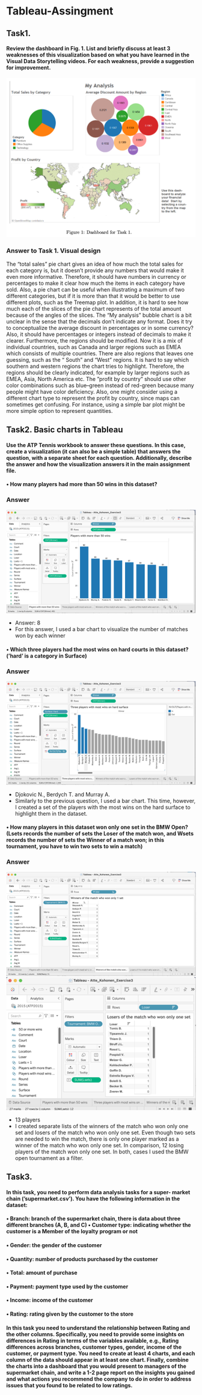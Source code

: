 # Tableau-Assingment
## Task1.
#### Review the dashboard in Fig. 1. List and briefly discuss at least 3 weaknesses of this visualization based on what you have learned in the Visual Data Storytelling videos. For each weakness, provide a suggestion for improvement.

![Fig.1.](/assets/Task1.png)


### Answer to Task 1. Visual design
The “total sales” pie chart gives an idea of how much the total sales for each category is, but it doesn’t provide any numbers that would make it even more informative. Therefore, it should have numbers in currency or percentages to make it clear how much the items in each category have sold. Also, a pie chart can be useful when illustrating a maximum of two different categories, but if it is more than that it would be better to use different plots, such as the Treemap plot. In addition, it is hard to see how much each of the slices of the pie chart represents of the total amount because of the angles of the slices.
The “My analysis” bubble chart is a bit unclear in the sense that the decimals don’t indicate any format. Does it try to conceptualize the average discount in percentages or in some currency? Also, it should have percentages or integers instead of decimals to make it clearer. Furthermore, the regions should be modified. Now it is a mix of individual countries, such as Canada and larger regions such as EMEA which consists of multiple countries. There are also regions that leaves one guessing, such as the “ South” and “West” regions. It is hard to say which southern and western regions the chart tries to highlight. Therefore, the regions should be clearly indicated, for example by larger regions such as EMEA, Asia, North America etc.
The ”profit by country” should use other color combinations such as blue–green instead of red-green because many people might have color deficiency. Also, one might consider using a different chart type to represent the profit by country, since maps can sometimes get confusing. For instance, using a simple bar plot might be more simple option to represent quantities.

## Task2. Basic charts in Tableau
#### Use the ATP Tennis workbook to answer these questions. In this case, create a visualization (it can also be a simple table) that answers the question, with a separate sheet for each question. Additionally, describe the answer and how the visualization answers it in the main assignment file.

#### • How many players had more than 50 wins in this dataset?
### Answer
![Fig.2.](assets/Task3.1.png)
- Answer: 8
- For this answer, I used a bar chart to visualize the number of matches won by each
winner
#### • Which three players had the most wins on hard courts in this dataset? (’hard’ is a category in Surface)
### Answer
![Fig.3.](assets/Task3.2.png)
- Djokovic N., Berdych T. and Murray A.
- Similarly to the previous question, I used a bar chart. This time, however, I created a set of the players with the most wins on the hard surface to highlight them in the dataset.
  
#### • How many players in this dataset won only one set in the BMW Open? (Lsets records the number of sets the Loser of the match won, and Wsets records the number of sets the Winner of a match won; in this tournament, you have to win two sets to win a match)
### Answer
![Fig.4.](assets/Task3.3.png)
![Fig.5.](assets/Tas3.4.png)
- 13 players
- I created separate lists of the winners of the match who won only one set and losers
of the match who won only one set. Even though two sets are needed to win the match, there is only one player marked as a winner of the match who won only one set. In comparison, 12 losing players of the match won only one set. In both, cases I used the BMW open tournament as a filter.





 



## Task3. 
#### In this task, you need to perform data analysis tasks for a super- market chain (’supermarket.csv’). You have the following information in the dataset:
#### • Branch: branch of the supermarket chain, there is data about three different branches (A, B, and C) • Customer type: indicating whether the customer is a Member of the loyalty program or not
#### • Gender: the gender of the customer
#### • Quantity: number of products purchased by the customer
#### • Total: amount of purchase
#### • Payment: payment type used by the customer
#### • Income: income of the customer
#### • Rating: rating given by the customer to the store
#### In this task you need to understand the relationship between Rating and the other columns. Specifically, you need to provide some insights on differences in Rating in terms of the variables available, e.g., Rating differences across branches, customer types, gender, income of the customer, or payment type. You need to create at least 4 charts, and each column of the data should appear in at least one chart. Finally, combine the charts into a dashboard that you would present to managers of the supermarket chain, and write a 1-2 page report on the insights you gained and what actions you recommend the company to do in order to address issues that you found to be related to low ratings.


